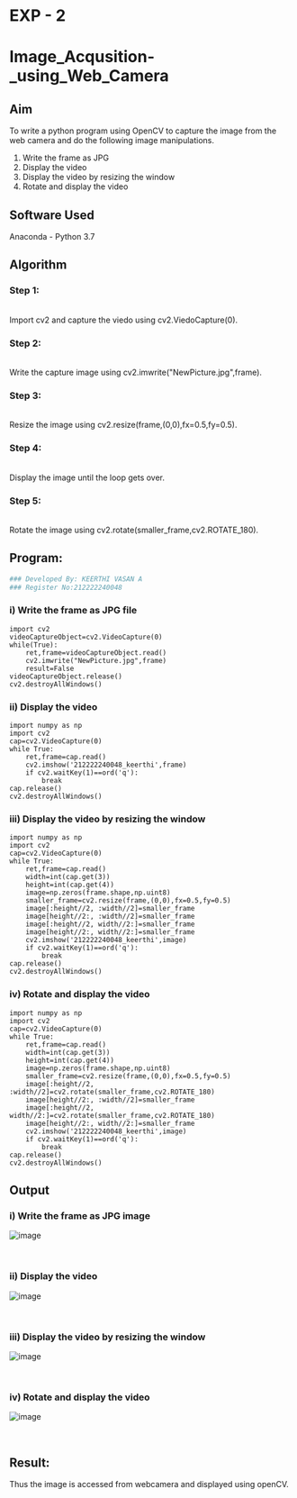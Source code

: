 # EXP - 2
# Image_Acqusition-_using_Web_Camera
## Aim
To write a python program using OpenCV to capture the image from the web camera and do the following image manipulations.
 
1. Write the frame as JPG 
2. Display the video 
3. Display the video by resizing the window
4. Rotate and display the video

## Software Used
Anaconda - Python 3.7
## Algorithm
### Step 1:
<br>Import cv2 and capture the viedo using cv2.ViedoCapture(0).

### Step 2:
<br>Write the capture image using cv2.imwrite("NewPicture.jpg",frame).

### Step 3:
<br>Resize the image using cv2.resize(frame,(0,0),fx=0.5,fy=0.5).

### Step 4:
<br>Display the image until the loop gets over.

### Step 5:
<br>Rotate the image using cv2.rotate(smaller_frame,cv2.ROTATE_180).

## Program:
``` Python
### Developed By: KEERTHI VASAN A
### Register No:212222240048

```
### i) Write the frame as JPG file
```
import cv2
videoCaptureObject=cv2.VideoCapture(0)
while(True):
    ret,frame=videoCaptureObject.read()
    cv2.imwrite("NewPicture.jpg",frame)
    result=False
videoCaptureObject.release()
cv2.destroyAllWindows()

```

### ii) Display the video
```
import numpy as np
import cv2
cap=cv2.VideoCapture(0)
while True:
    ret,frame=cap.read()
    cv2.imshow('212222240048_keerthi',frame)
    if cv2.waitKey(1)==ord('q'):
        break
cap.release()
cv2.destroyAllWindows()
```


### iii) Display the video by resizing the window
```
import numpy as np
import cv2
cap=cv2.VideoCapture(0)
while True:
    ret,frame=cap.read()
    width=int(cap.get(3))
    height=int(cap.get(4))
    image=np.zeros(frame.shape,np.uint8)
    smaller_frame=cv2.resize(frame,(0,0),fx=0.5,fy=0.5)
    image[:height//2, :width//2]=smaller_frame
    image[height//2:, :width//2]=smaller_frame
    image[:height//2, width//2:]=smaller_frame
    image[height//2:, width//2:]=smaller_frame
    cv2.imshow('212222240048_keerthi',image)
    if cv2.waitKey(1)==ord('q'):
        break
cap.release()
cv2.destroyAllWindows()
```


### iv) Rotate and display the video
```
import numpy as np
import cv2
cap=cv2.VideoCapture(0)
while True:
    ret,frame=cap.read()
    width=int(cap.get(3))
    height=int(cap.get(4))
    image=np.zeros(frame.shape,np.uint8)
    smaller_frame=cv2.resize(frame,(0,0),fx=0.5,fy=0.5)
    image[:height//2, :width//2]=cv2.rotate(smaller_frame,cv2.ROTATE_180)
    image[height//2:, :width//2]=smaller_frame
    image[:height//2, width//2:]=cv2.rotate(smaller_frame,cv2.ROTATE_180)
    image[height//2:, width//2:]=smaller_frame
    cv2.imshow('212222240048_keerthi',image)
    if cv2.waitKey(1)==ord('q'):
        break
cap.release()
cv2.destroyAllWindows()
```

## Output

### i) Write the frame as JPG image
![image](https://github.com/user-attachments/assets/7f3aba18-a207-4aab-977d-5a34cf6a27b8)


</br>

### ii) Display the video

![image](https://github.com/user-attachments/assets/9e347034-f56a-47f8-948f-bbe123c27acd)


</br>

### iii) Display the video by resizing the window

![image](https://github.com/user-attachments/assets/550ea25f-7272-4bd9-8213-b36587d2374b)


</br>

### iv) Rotate and display the video

![image](https://github.com/user-attachments/assets/54deff37-0502-4706-ba56-20864204fef1)


</br>


## Result:
Thus the image is accessed from webcamera and displayed using openCV.
